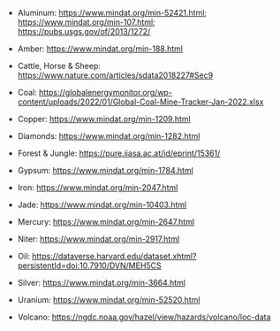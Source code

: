 * Aluminum: https://www.mindat.org/min-52421.html; https://www.mindat.org/min-107.html; https://pubs.usgs.gov/of/2013/1272/

* Amber: https://www.mindat.org/min-188.html

* Cattle, Horse & Sheep: https://www.nature.com/articles/sdata2018227#Sec9

* Coal: https://globalenergymonitor.org/wp-content/uploads/2022/01/Global-Coal-Mine-Tracker-Jan-2022.xlsx

* Copper: https://www.mindat.org/min-1209.html

* Diamonds: https://www.mindat.org/min-1282.html

* Forest & Jungle: https://pure.iiasa.ac.at/id/eprint/15361/

* Gypsum: https://www.mindat.org/min-1784.html

* Iron: https://www.mindat.org/min-2047.html

* Jade: https://www.mindat.org/min-10403.html

* Mercury: https://www.mindat.org/min-2647.html

* Niter: https://www.mindat.org/min-2917.html

* Oil: https://dataverse.harvard.edu/dataset.xhtml?persistentId=doi:10.7910/DVN/MEH5CS

* Silver: https://www.mindat.org/min-3664.html

* Uranium: https://www.mindat.org/min-52520.html

* Volcano: https://ngdc.noaa.gov/hazel/view/hazards/volcano/loc-data
